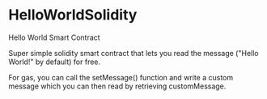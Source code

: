 # HelloWorldSolidity
Hello World Smart Contract


Super simple solidity smart contract that lets you read the message ("Hello World!" by default) for free. 

For gas, you can call the setMessage() function and write a custom message which you can then read by retrieving customMessage.
